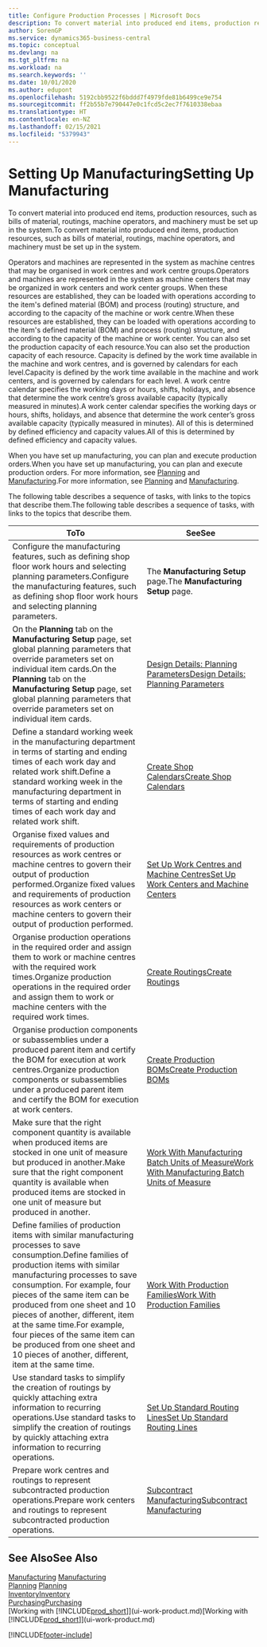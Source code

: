 ```yaml
---
title: Configure Production Processes | Microsoft Docs
description: To convert material into produced end items, production resources, such as bills of material, routings, machine operators, and machinery must be set up in the system.
author: SorenGP
ms.service: dynamics365-business-central
ms.topic: conceptual
ms.devlang: na
ms.tgt_pltfrm: na
ms.workload: na
ms.search.keywords: ''
ms.date: 10/01/2020
ms.author: edupont
ms.openlocfilehash: 5192cbb9522f6bddd7f4979fde81b6499ce9e754
ms.sourcegitcommit: ff2b55b7e790447e0c1fcd5c2ec7f7610338ebaa
ms.translationtype: HT
ms.contentlocale: en-NZ
ms.lasthandoff: 02/15/2021
ms.locfileid: "5379943"
---
```

# <a name="setting-up-manufacturing"></a><span data-ttu-id="faf4e-103">Setting Up Manufacturing</span><span class="sxs-lookup"><span data-stu-id="faf4e-103">Setting Up Manufacturing</span></span>
<span data-ttu-id="faf4e-104">To convert material into produced end items, production resources, such as bills of material, routings, machine operators, and machinery must be set up in the system.</span><span class="sxs-lookup"><span data-stu-id="faf4e-104">To convert material into produced end items, production resources, such as bills of material, routings, machine operators, and machinery must be set up in the system.</span></span>

<span data-ttu-id="faf4e-105">Operators and machines are represented in the system as machine centres that may be organised in work centres and work centre groups.</span><span class="sxs-lookup"><span data-stu-id="faf4e-105">Operators and machines are represented in the system as machine centers that may be organized in work centers and work center groups.</span></span> <span data-ttu-id="faf4e-106">When these resources are established, they can be loaded with operations according to the item's defined material (BOM) and process (routing) structure, and according to the capacity of the machine or work centre.</span><span class="sxs-lookup"><span data-stu-id="faf4e-106">When these resources are established, they can be loaded with operations according to the item's defined material (BOM) and process (routing) structure, and according to the capacity of the machine or work center.</span></span> <span data-ttu-id="faf4e-107">You can also set the production capacity of each resource.</span><span class="sxs-lookup"><span data-stu-id="faf4e-107">You can also set the production capacity of each resource.</span></span> <span data-ttu-id="faf4e-108">Capacity is defined by the work time available in the machine and work centres, and is governed by calendars for each level.</span><span class="sxs-lookup"><span data-stu-id="faf4e-108">Capacity is defined by the work time available in the machine and work centers, and is governed by calendars for each level.</span></span> <span data-ttu-id="faf4e-109">A work centre calendar specifies the working days or hours, shifts, holidays, and absence that determine the work centre’s gross available capacity (typically measured in minutes).</span><span class="sxs-lookup"><span data-stu-id="faf4e-109">A work center calendar specifies the working days or hours, shifts, holidays, and absence that determine the work center’s gross available capacity (typically measured in minutes).</span></span> <span data-ttu-id="faf4e-110">All of this is determined by defined efficiency and capacity values.</span><span class="sxs-lookup"><span data-stu-id="faf4e-110">All of this is determined by defined efficiency and capacity values.</span></span>  

<span data-ttu-id="faf4e-111">When you have set up manufacturing, you can plan and execute production orders.</span><span class="sxs-lookup"><span data-stu-id="faf4e-111">When you have set up manufacturing, you can plan and execute production orders.</span></span> <span data-ttu-id="faf4e-112">For more information, see [Planning](production-planning.md) and [Manufacturing](production-manage-manufacturing.md).</span><span class="sxs-lookup"><span data-stu-id="faf4e-112">For more information, see [Planning](production-planning.md) and [Manufacturing](production-manage-manufacturing.md).</span></span>  



 <span data-ttu-id="faf4e-113">The following table describes a sequence of tasks, with links to the topics that describe them.</span><span class="sxs-lookup"><span data-stu-id="faf4e-113">The following table describes a sequence of tasks, with links to the topics that describe them.</span></span>   

|<span data-ttu-id="faf4e-114">**To**</span><span class="sxs-lookup"><span data-stu-id="faf4e-114">**To**</span></span>|<span data-ttu-id="faf4e-115">**See**</span><span class="sxs-lookup"><span data-stu-id="faf4e-115">**See**</span></span>|  
|------------|-------------|  
|<span data-ttu-id="faf4e-116">Configure the manufacturing features, such as defining shop floor work hours and selecting planning parameters.</span><span class="sxs-lookup"><span data-stu-id="faf4e-116">Configure the manufacturing features, such as defining shop floor work hours and selecting planning parameters.</span></span>|<span data-ttu-id="faf4e-117">The **Manufacturing Setup** page.</span><span class="sxs-lookup"><span data-stu-id="faf4e-117">The **Manufacturing Setup** page.</span></span>|
|<span data-ttu-id="faf4e-118">On the **Planning** tab on the **Manufacturing Setup** page, set global planning parameters that override parameters set on individual item cards.</span><span class="sxs-lookup"><span data-stu-id="faf4e-118">On the **Planning** tab on the **Manufacturing Setup** page, set global planning parameters that override parameters set on individual item cards.</span></span>|[<span data-ttu-id="faf4e-119">Design Details: Planning Parameters</span><span class="sxs-lookup"><span data-stu-id="faf4e-119">Design Details: Planning Parameters</span></span>](design-details-planning-parameters.md)|
|<span data-ttu-id="faf4e-120">Define a standard working week in the manufacturing department in terms of starting and ending times of each work day and related work shift.</span><span class="sxs-lookup"><span data-stu-id="faf4e-120">Define a standard working week in the manufacturing department in terms of starting and ending times of each work day and related work shift.</span></span>|[<span data-ttu-id="faf4e-121">Create Shop Calendars</span><span class="sxs-lookup"><span data-stu-id="faf4e-121">Create Shop Calendars</span></span>](production-how-to-create-work-center-calendars.md)|  
|<span data-ttu-id="faf4e-122">Organise fixed values and requirements of production resources as work centres or machine centres to govern their output of production performed.</span><span class="sxs-lookup"><span data-stu-id="faf4e-122">Organize fixed values and requirements of production resources as work centers or machine centers to govern their output of production performed.</span></span>|[<span data-ttu-id="faf4e-123">Set Up Work Centres and Machine Centres</span><span class="sxs-lookup"><span data-stu-id="faf4e-123">Set Up Work Centers and Machine Centers</span></span>](production-how-to-set-up-work-and-machine-centers.md)|
|<span data-ttu-id="faf4e-124">Organise production operations in the required order and assign them to work or machine centres with the required work times.</span><span class="sxs-lookup"><span data-stu-id="faf4e-124">Organize production operations in the required order and assign them to work or machine centers with the required work times.</span></span>|[<span data-ttu-id="faf4e-125">Create Routings</span><span class="sxs-lookup"><span data-stu-id="faf4e-125">Create Routings</span></span>](production-how-to-create-routings.md)|
|<span data-ttu-id="faf4e-126">Organise production components or subassemblies under a produced parent item and certify the BOM for execution at work centres.</span><span class="sxs-lookup"><span data-stu-id="faf4e-126">Organize production components or subassemblies under a produced parent item and certify the BOM for execution at work centers.</span></span>|[<span data-ttu-id="faf4e-127">Create Production BOMs</span><span class="sxs-lookup"><span data-stu-id="faf4e-127">Create Production BOMs</span></span>](production-how-to-create-production-boms.md)|
|<span data-ttu-id="faf4e-128">Make sure that the right component quantity is available when produced items are stocked in one unit of measure but produced in another.</span><span class="sxs-lookup"><span data-stu-id="faf4e-128">Make sure that the right component quantity is available when produced items are stocked in one unit of measure but produced in another.</span></span>|[<span data-ttu-id="faf4e-129">Work With Manufacturing Batch Units of Measure</span><span class="sxs-lookup"><span data-stu-id="faf4e-129">Work With Manufacturing Batch Units of Measure</span></span>](production-how-to-use-the-manufacturing-batch-unit-of-measure.md)|  
|<span data-ttu-id="faf4e-130">Define families of production items with similar manufacturing processes to save consumption.</span><span class="sxs-lookup"><span data-stu-id="faf4e-130">Define families of production items with similar manufacturing processes to save consumption.</span></span> <span data-ttu-id="faf4e-131">For example, four pieces of the same item can be produced from one sheet and 10 pieces of another, different, item at the same time.</span><span class="sxs-lookup"><span data-stu-id="faf4e-131">For example, four pieces of the same item can be produced from one sheet and 10 pieces of another, different, item at the same time.</span></span>|[<span data-ttu-id="faf4e-132">Work With Production Families</span><span class="sxs-lookup"><span data-stu-id="faf4e-132">Work With Production Families</span></span>](production-how-work-family.md)|
|<span data-ttu-id="faf4e-133">Use standard tasks to simplify the creation of routings by quickly attaching extra information to recurring operations.</span><span class="sxs-lookup"><span data-stu-id="faf4e-133">Use standard tasks to simplify the creation of routings by quickly attaching extra information to recurring operations.</span></span>|[<span data-ttu-id="faf4e-134">Set Up Standard Routing Lines</span><span class="sxs-lookup"><span data-stu-id="faf4e-134">Set Up Standard Routing Lines</span></span>](production-how-set-up-standard-routing-lines.md)|  
|<span data-ttu-id="faf4e-135">Prepare work centres and routings to represent subcontracted production operations.</span><span class="sxs-lookup"><span data-stu-id="faf4e-135">Prepare work centers and routings to represent subcontracted production operations.</span></span>|[<span data-ttu-id="faf4e-136">Subcontract Manufacturing</span><span class="sxs-lookup"><span data-stu-id="faf4e-136">Subcontract Manufacturing</span></span>](production-how-to-subcontract-manufacturing.md)|  

## <a name="see-also"></a><span data-ttu-id="faf4e-137">See Also</span><span class="sxs-lookup"><span data-stu-id="faf4e-137">See Also</span></span>
<span data-ttu-id="faf4e-138">[Manufacturing](production-manage-manufacturing.md)  </span><span class="sxs-lookup"><span data-stu-id="faf4e-138">[Manufacturing](production-manage-manufacturing.md)  </span></span>  
<span data-ttu-id="faf4e-139">[Planning](production-planning.md) </span><span class="sxs-lookup"><span data-stu-id="faf4e-139">[Planning](production-planning.md) </span></span>  
[<span data-ttu-id="faf4e-140">Inventory</span><span class="sxs-lookup"><span data-stu-id="faf4e-140">Inventory</span></span>](inventory-manage-inventory.md)  
[<span data-ttu-id="faf4e-141">Purchasing</span><span class="sxs-lookup"><span data-stu-id="faf4e-141">Purchasing</span></span>](purchasing-manage-purchasing.md)  
<span data-ttu-id="faf4e-142">[Working with [!INCLUDE[prod_short](includes/prod_short.md)]](ui-work-product.md)</span><span class="sxs-lookup"><span data-stu-id="faf4e-142">[Working with [!INCLUDE[prod_short](includes/prod_short.md)]](ui-work-product.md)</span></span>


[!INCLUDE[footer-include](includes/footer-banner.md)]